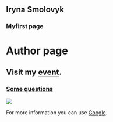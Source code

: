 ## Iryna Smolovyk


### Myfirst page


# Author page
## Visit my [event](https://calendar.google.com/event?action=TEMPLATE&tmeid=NmEwbTZ0ZmwwODU4YmVxYWtiaWNlMTNta24gaXJlbmthc21vQG0&tmsrc=irenkasmo%40gmail.com).

### [Some questions](https://forms.gle/ymxUKCoASBizQMoY9)




![](https://images.pexels.com/photos/110854/pexels-photo-110854.jpeg?auto=compress&cs=tinysrgb&dpr=1&w=500)


For more information you can use [Google](https://www.google.com.ua/).


